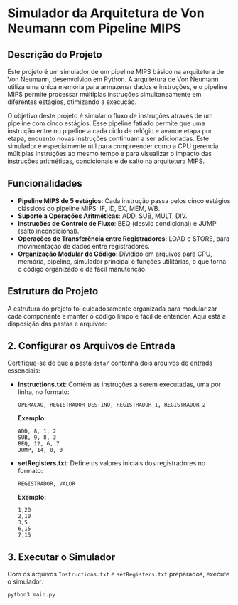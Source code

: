 # Simulador da Arquitetura de Von Neumann com Pipeline MIPS

## Descrição do Projeto
Este projeto é um simulador de um pipeline MIPS básico na arquitetura de Von Neumann, desenvolvido em Python. A arquitetura de Von Neumann utiliza uma única memória para armazenar dados e instruções, e o pipeline MIPS permite processar múltiplas instruções simultaneamente em diferentes estágios, otimizando a execução.

O objetivo deste projeto é simular o fluxo de instruções através de um pipeline com cinco estágios. Esse pipeline fatiado permite que uma instrução entre no pipeline a cada ciclo de relógio e avance etapa por etapa, enquanto novas instruções continuam a ser adicionadas. Este simulador é especialmente útil para compreender como a CPU gerencia múltiplas instruções ao mesmo tempo e para visualizar o impacto das instruções aritméticas, condicionais e de salto na arquitetura MIPS.

## Funcionalidades
- **Pipeline MIPS de 5 estágios**: Cada instrução passa pelos cinco estágios clássicos do pipeline MIPS: IF, ID, EX, MEM, WB.
- **Suporte a Operações Aritméticas**: ADD, SUB, MULT, DIV.
- **Instruções de Controle de Fluxo**: BEQ (desvio condicional) e JUMP (salto incondicional).
- **Operações de Transferência entre Registradores**: LOAD e STORE, para movimentação de dados entre registradores.
- **Organização Modular do Código**: Dividido em arquivos para CPU, memória, pipeline, simulador principal e funções utilitárias, o que torna o código organizado e de fácil manutenção.

## Estrutura do Projeto
A estrutura do projeto foi cuidadosamente organizada para modularizar cada componente e manter o código limpo e fácil de entender. Aqui está a disposição das pastas e arquivos:

 

## 2. Configurar os Arquivos de Entrada
Certifique-se de que a pasta `data/` contenha dois arquivos de entrada essenciais:

- **Instructions.txt**: Contém as instruções a serem executadas, uma por linha, no formato:

    ```
    OPERACAO, REGISTRADOR_DESTINO, REGISTRADOR_1, REGISTRADOR_2
    ```

    **Exemplo:**

    ```
    ADD, 8, 1, 2
    SUB, 9, 8, 3
    BEQ, 12, 6, 7
    JUMP, 14, 0, 0
    ```

- **setRegisters.txt**: Define os valores iniciais dos registradores no formato:

    ```
    REGISTRADOR, VALOR
    ```

    **Exemplo:**

    ```
    1,20
    2,10
    3,5
    6,15
    7,15
    ```

## 3. Executar o Simulador
Com os arquivos `Instructions.txt` e `setRegisters.txt` preparados, execute o simulador:

```bash
python3 main.py
